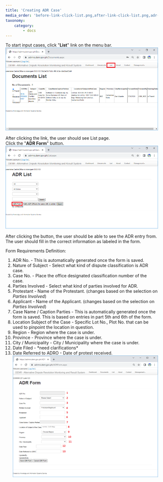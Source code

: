 ```yaml
---
title: 'Creating ADR Case'
media_order: 'before-link-click-list.png,after-link-click-list.png,adr-form-for-def.png'
taxonomy:
    category:
        - docs
---
```


To start input cases, click "**List**" link on the menu bar.
![before-link-click-list](before-link-click-list.png "before-link-click-list")

After clicking the link, the user should see List page.</br>
Click the "**ADR Form**" button.
![after-link-click-list](after-link-click-list.png "after-link-click-list")

After clicking the button, the user should be able to see the ADR entry from.</br>
The user should fill in the correct information as labeled in the form.

Form Requirements Definition:
1.	ADR No. - This is automatically generated once the form is saved.
2.	Nature of Subject - Select what kind of dispute classification is ADR case.
3.	Case No. - Place the office designated classification number of the case.
4.	Parties Involved - Select what kind of parties involved for ADR.
5.	Protestant - Name of the Protestant. (changes based on the selection on _Parties Involved_)
6.	Applicant - Name of the Applicant. (changes based on the selection on _Parties Involved_)
7.	Case Name / Caption Parties	-  This is automatically generated once the form is saved. This is based on entries in part 5th and 6th of the form.
8.	Location Subject of the Case - Specific Lot No., Plot No. that can be used to pinpoint the location in question.
9.	Region - Region where the case is under.
10.	Province - Province where the case is under.
11.	City / Municipality - City / Municipality where the case is under.
12.	Date Filed - \*need clarifications\*
13.	Date Referred to ADRO - Date of protest received.
![adr-form-for-def](adr-form-for-def.png "adr-form-for-def")